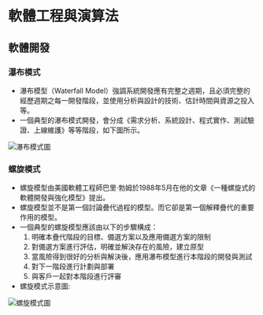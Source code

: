 # 軟體工程與演算法
## 軟體開發
### 瀑布模式
* 瀑布模型（Waterfall Model）強調系統開發應有完整之週期，且必須完整的經歷週期之每一開發階段，並使用分析與設計的技術、估計時間與資源之投入等。
* 一個典型的瀑布模式開發，會分成《需求分析、系統設計、程式實作、測試驗證、上線維護》等等階段，如下圖所示。

![瀑布模式圖]()

### 螺旋模式
* 螺旋模型由美國軟體工程師巴里·勃姆於1988年5月在他的文章《一種螺旋式的軟體開發與強化模型》提出。
* 螺旋模型並不是第一個討論疊代過程的模型。而它卻是第一個解釋疊代的重要作用的模型。
* 一個典型的螺旋模型應該由以下的步驟構成：
    1. 明確本疊代階段的目標、備選方案以及應用備選方案的限制
    2. 對備選方案進行評估，明確並解決存在的風險，建立原型
    3. 當風險得到很好的分析與解決後，應用瀑布模型進行本階段的開發與測試
    4. 對下一階段進行計劃與部署
    5. 與客戶一起對本階段進行評審
* 螺旋模式示意圖:

![螺旋模式圖]()